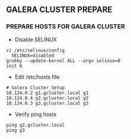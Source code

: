 ## GALERA CLUSTER PREPARE

### PREPARE HOSTS FOR GALERA CLUSTER

* Disable SELINUX
```
vi /etc/selinux/config
  SELINUX=disabled
grubby --update-kernel ALL --args selinux=0
init 6
```

* Edit /etc/hosts file
```
# Galera Cluster Setup
10.124.0.2 g1.gcluster.local g1
10.124.0.4 g2.gcluster.local g2
10.124.0.3 g3.gcluster.local g3
```

* Verify ping hosts
```
ping g2.gcluster.local
ping g3
```
